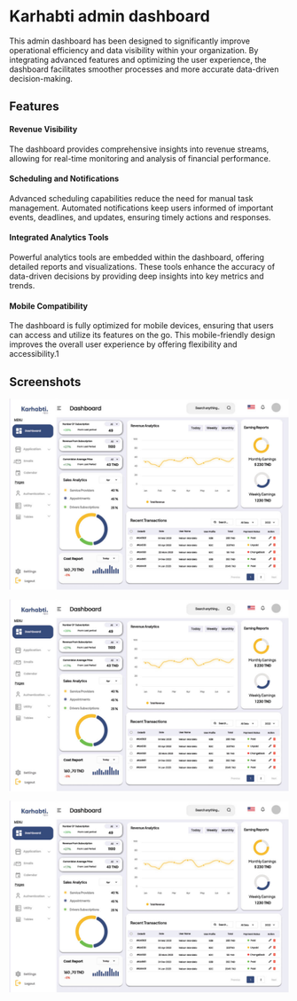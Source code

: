 
# Karhabti admin dashboard

This admin dashboard has been designed to significantly improve operational efficiency and data visibility within your organization. By integrating advanced features and optimizing the user experience, the dashboard facilitates smoother processes and more accurate data-driven decision-making.
## Features
#### Revenue Visibility

The dashboard provides comprehensive insights into revenue streams, allowing for real-time monitoring and analysis of financial performance.

#### Scheduling and Notifications

Advanced scheduling capabilities reduce the need for manual task management.
Automated notifications keep users informed of important events, deadlines, and updates, ensuring timely actions and responses.
#### Integrated Analytics Tools

Powerful analytics tools are embedded within the dashboard, offering detailed reports and visualizations.
These tools enhance the accuracy of data-driven decisions by providing deep insights into key metrics and trends.

#### Mobile Compatibility

The dashboard is fully optimized for mobile devices, ensuring that users can access and utilize its features on the go.
This mobile-friendly design improves the overall user experience by offering flexibility and accessibility.1

## Screenshots

![App Screenshot](assets/img/1718140652627-6c43f2c0-84fc-4a09-b24b-55c0e84b71f0_1.jpg)

![App Screenshot](assets/img/1718140652627-6c43f2c0-84fc-4a09-b24b-55c0e84b71f0_1.jpg)

![App Screenshot](assets/img/1718140652627-6c43f2c0-84fc-4a09-b24b-55c0e84b71f0_1.jpg)

